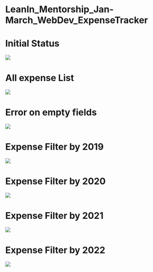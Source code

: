 # LeanIn_Mentorship_Jan-March_WebDev_ExpenseTracker

# Initial Status

![](https://github.com/Riyanshi243/LeanIn_Mentorship_Jan-March_WebDev_ExpenseTracker/blob/master/screenshots/Initial_Status.png)

# All expense List

![](https://github.com/Riyanshi243/LeanIn_Mentorship_Jan-March_WebDev_ExpenseTracker/blob/master/screenshots/All_expense_list.png)

# Error on empty fields

![](https://github.com/Riyanshi243/LeanIn_Mentorship_Jan-March_WebDev_ExpenseTracker/blob/master/screenshots/error_on_empty_fields.png)

# Expense Filter by 2019

![](https://github.com/Riyanshi243/LeanIn_Mentorship_Jan-March_WebDev_ExpenseTracker/blob/master/screenshots/Expense_Filter_by_2019.png)

# Expense Filter by 2020

![](https://github.com/Riyanshi243/LeanIn_Mentorship_Jan-March_WebDev_ExpenseTracker/blob/master/screenshots/Expense_Filter_by_2020.png)

# Expense Filter by 2021

![](https://github.com/Riyanshi243/LeanIn_Mentorship_Jan-March_WebDev_ExpenseTracker/blob/master/screenshots/Expense_Filter_by_2021.png)

# Expense Filter by 2022

![](https://github.com/Riyanshi243/LeanIn_Mentorship_Jan-March_WebDev_ExpenseTracker/blob/master/screenshots/Expense_Filter_by_2022.png)

